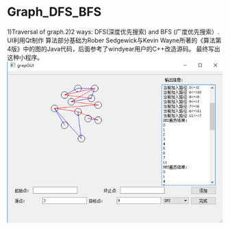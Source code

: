 # Graph_DFS_BFS
1)Traversal of graph.2)2 ways: DFS(深度优先搜索) and BFS (广度优先搜索）.
UI利用Qt制作
算法部分基础为Rober Sedgewick与Kevin Wayne所著的《算法第4版》中的图的Java代码，后面参考了windyear用户的C++改造源码。
最终写出这种小程序。
![image](https://github.com/Tomlk/Graph_DFS_BFS/blob/master/images/img1.png)
